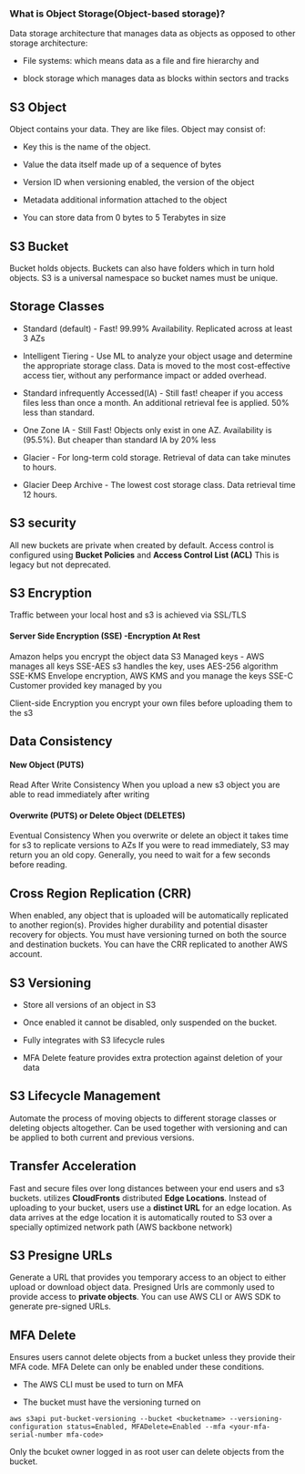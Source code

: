 ### What is Object Storage(Object-based storage)?

Data storage architecture that manages data as objects as opposed to other storage architecture:

-   File systems: which means data as a file and fire hierarchy and
    
-   block storage which manages data as blocks within sectors and tracks
    

## S3 Object

Object contains your data. They are like files. Object may consist of:

-   Key this is the name of the object.
    
-   Value the data itself made up of a sequence of bytes
    
-   Version ID when versioning enabled, the version of the object
    
-   Metadata additional information attached to the object
    
-   You can store data from 0 bytes to 5 Terabytes in size
    

## S3 Bucket

Bucket holds objects. Buckets can also have folders which in turn hold objects. S3 is a universal namespace so bucket names must be unique.

## Storage Classes

-   Standard (default) - Fast! 99.99% Availability. Replicated across at least 3 AZs
    
-   Intelligent Tiering - Use ML to analyze your object usage and determine the appropriate storage class. Data is moved to the most cost-effective access tier, without any performance impact or added overhead.
    
-   Standard infrequently Accessed(IA) - Still fast! cheaper if you access files less than once a month. An additional retrieval fee is applied. 50% less than standard.
    
-   One Zone IA - Still Fast! Objects only exist in one AZ. Availability is (95.5%). But cheaper than standard IA by 20% less
    
-   Glacier - For long-term cold storage. Retrieval of data can take minutes to hours.
    
-   Glacier Deep Archive - The lowest cost storage class. Data retrieval time 12 hours.
    

## S3 security

All new buckets are private when created by default. Access control is configured using **Bucket Policies** and **Access Control List (ACL)** This is legacy but not deprecated.

## S3 Encryption

Traffic between your local host and s3 is achieved via SSL/TLS

#### Server Side Encryption (SSE) -Encryption At Rest

Amazon helps you encrypt the object data S3 Managed keys - AWS manages all keys SSE-AES s3 handles the key, uses AES-256 algorithm SSE-KMS Envelope encryption, AWS KMS and you manage the keys SSE-C Customer provided key managed by you

Client-side Encryption you encrypt your own files before uploading them to the s3

## Data Consistency

#### New Object (PUTS)

Read After Write Consistency When you upload a new s3 object you are able to read immediately after writing

#### Overwrite (PUTS) or Delete Object (DELETES)

Eventual Consistency When you overwrite or delete an object it takes time for s3 to replicate versions to AZs If you were to read immediately, S3 may return you an old copy. Generally, you need to wait for a few seconds before reading.

## Cross Region Replication (CRR)

When enabled, any object that is uploaded will be automatically replicated to another region(s). Provides higher durability and potential disaster recovery for objects. You must have versioning turned on both the source and destination buckets. You can have the CRR replicated to another AWS account.

## S3 Versioning

-   Store all versions of an object in S3
    
-   Once enabled it cannot be disabled, only suspended on the bucket.
    
-   Fully integrates with S3 lifecycle rules
    
-   MFA Delete feature provides extra protection against deletion of your data
    

## S3 Lifecycle Management

Automate the process of moving objects to different storage classes or deleting objects altogether. Can be used together with versioning and can be applied to both current and previous versions.

## Transfer Acceleration

Fast and secure files over long distances between your end users and s3 buckets. utilizes **CloudFronts** distributed **Edge Locations**. Instead of uploading to your bucket, users use a **distinct URL** for an edge location. As data arrives at the edge location it is automatically routed to S3 over a specially optimized network path (AWS backbone network)

## S3 Presigne URLs

Generate a URL that provides you temporary access to an object to either upload or download object data. Presigned Urls are commonly used to provide access to **private objects**. You can use AWS CLI or AWS SDK to generate pre-signed URLs.

## MFA Delete

Ensures users cannot delete objects from a bucket unless they provide their MFA code. MFA Delete can only be enabled under these conditions.

-   The AWS CLI must be used to turn on MFA
    
-   The bucket must have the versioning turned on
    

`aws s3api put-bucket-versioning --bucket <bucketname> --versioning-configuration status=Enabled, MFADelete=Enabled --mfa <your-mfa-serial-number mfa-code>`

Only the bcuket owner logged in as root user can delete objects from the bucket.